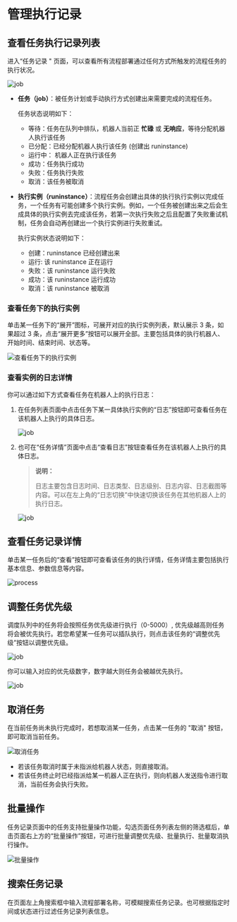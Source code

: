 # 管理执行记录

## 查看任务执行记录列表

进入“任务记录 " 页面，可以查看所有流程部署通过任何方式所触发的流程任务的执行状况。

![job](https://docimages.blob.core.chinacloudapi.cn/images/HAP/viewtaskrecord20211208.png)

+ **任务（job）**：被任务计划或手动执行方式创建出来需要完成的流程任务。
  
  任务状态说明如下：

  - 等待：任务在队列中排队，机器人当前正 **忙碌** 或 **无响应**，等待分配机器人执行该任务
  - 已分配：已经分配机器人执行该任务 (创建出 runinstance)
  - 运行中： 机器人正在执行该任务
  - 成功：任务执行成功
  - 失败：任务执行失败
  - 取消：该任务被取消

+ **执行实例（runinstance）**：流程任务会创建出具体的执行执行实例以完成任务，一个任务有可能创建多个执行实例。例如，一个任务被创建出来之后会生成具体的执行实例去完成该任务，若第一次执行失败之后且配置了失败重试机制，任务会自动再创建出一个执行实例进行失败重试。

  执行实例状态说明如下：

  - 创建：runinstance 已经创建出来
  - 运行: 该 runinstance 正在运行
  - 失败：该 runinstance 运行失败
  - 成功：该 runinstance 运行成功
  - 取消：该 runinstance 被取消

### 查看任务下的执行实例

单击某一任务下的“展开”图标，可展开对应的执行实例列表，默认展示 3 条，如果超过 3 条，点击“展开更多”按钮可以展开全部。主要包括具体的执行机器人、开始时间、结束时间、状态等。

![查看任务下的执行实例](https://docimages.blob.core.chinacloudapi.cn/images/Console/job/V3joblist2.png)

### 查看实例的日志详情

你可以通过如下方式查看任务在机器人上的执行日志：

1. 在任务列表页面中点击任务下某一具体执行实例的“日志”按钮即可查看任务在该机器人上执行的具体日志。

    ![job](https://docimages.blob.core.chinacloudapi.cn/images/Console/process/V3workflow18.png)

2. 也可在“任务详情”页面中点击“查看日志”按钮查看任务在该机器人上执行的具体日志。

    > **说明：**
    >
    > 日志主要包含日志时间、日志类型、日志级别、日志内容、日志截图等内容。可以在左上角的“日志切换”中快速切换该任务在其他机器人上的执行日志。

    ![job](https://docimages.blob.core.chinacloudapi.cn/images/Console/viewlog20210413.png)

## 查看任务记录详情

单击某一任务后的“查看”按钮即可查看该任务的执行详情，任务详情主要包括执行基本信息、参数信息等内容。

  ![process](https://docimages.blob.core.chinacloudapi.cn/images/Console/process/V3workflow17.png)

## 调整任务优先级

调度队列中的任务将会按照任务优先级进行执行（0-5000）, 优先级越高则任务将会被优先执行。若您希望某一任务可以插队执行，则点击该任务的“调整优先级”按钮以调整优先级。

  ![job](https://docimages.blob.core.chinacloudapi.cn/images/Console/job/V3editpriority1.png)

你可以输入对应的优先级数字，数字越大则任务会被越优先执行。

  ![job](https://docimages.blob.core.chinacloudapi.cn/images/Console/job/V3editpriority2.png)

## 取消任务

在当前任务尚未执行完成时，若想取消某一任务，点击某一任务的 "取消" 按钮，即可取消当前任务。

![取消任务](https://docimages.blob.core.chinacloudapi.cn/images/Console/jobcancel20210317.png)

- 若该任务取消时属于未指派给机器人状态，则直接取消。
- 若该任务终止时已经指派给某一机器人正在执行，则向机器人发送指令进行取消，当前任务会执行失败。

## 批量操作

任务记录页面中的任务支持批量操作功能，勾选页面任务列表左侧的筛选框后，单击页面右上方的“批量操作”按钮，可进行批量调整优先级、批量执行、批量取消执行操作。

  ![批量操作](https://docimages.blob.core.chinacloudapi.cn/images/Console/batchoperate20210317.png)

## 搜索任务记录

在页面左上角搜索框中输入流程部署名称，可模糊搜索任务记录。也可根据指定时间或状态进行过滤任务记录列表信息。

